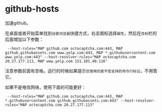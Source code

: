 # github-hosts
加速github。

在桌面或者开始菜单找到`谷歌浏览器`快捷方式，右击图标选择`属性`，然后在`目标`栏的后面增加以下参数：
```
 --host-rules="MAP github.com octocaptcha.com:443, MAP github.githubassets.com www.yelp.com:443, MAP *.githubusercontent.com www.yelp.com:443" --host-resolver-rules="MAP octocaptcha.com 20.27.177.113, MAP www.yelp.com 151.101.40.116"
```
注意参数前面有空格。运行的时候如果提示`您使用的是不受支持的命令行标记`，不用管它。

如果不是电信网络，使用下面的可能更好：
```
 --host-rules="MAP github.com octocaptcha.com:443, MAP *.githubusercontent.com github.githubassets.com:443" --host-resolver-rules="MAP octocaptcha.com 20.27.177.113"
```
